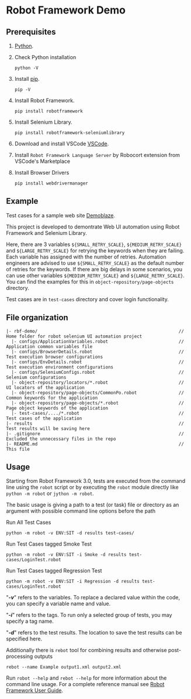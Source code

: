 # Robot Framework Demo


## Prerequisites
1. [Python](https://www.python.org/downloads/ "Python").
2. Check Python installation

    `python -V`

3. Install [pip](https://pip.pypa.io/ "pip").

    `pip -V`

4. Install Robot Framework.

    `pip install robotframework`
    
5. Install Selenium Library.

    `pip install robotframework-seleniumlibrary`
    
6. Download and install VSCode [VSCode](https://code.visualstudio.com/docs/?dv=osx "VSCode").
7. Install `Robot Framework Language Server` by Robocort extension from VSCode's Marketplace
8. Install Browser Drivers 

    `pip install webdrivermanager`

## Example
Test cases for a sample web site [Demoblaze](https://testautomationpro.com/aut/).

This project is developed to demontrate Web UI automation using Robot Framework and Selenium Library.

Here, there are 3 variables `${SMALL_RETRY_SCALE}`, `${MEDIUM_RETRY_SCALE}` and `${LARGE_RETRY_SCALE}` for retrying the keywords when they are failing. Each variable has assigned with the number of retries. Automation engineers are advised to use `${SMALL_RETRY_SCALE}` as the default number of retries for the keywords. If there are big delays in some scenarios, you can use other variables `${MEDIUM_RETRY_SCALE}` and `${LARGE_RETRY_SCALE}`. You can find the examples for this in `object-repository/page-objects` directory.

Test cases are in `test-cases` directory and cover login functionality.

## File organization
```
|- rbf-demo/                                                      // Home folder for robot selenium UI automation project
  |- configs/ApplicationVariables.robot                           // Application common variables file
  |- configs/BrowserDetails.robot                                 // Test execution browser configurations
  |- configs/EnvDetails.robot                                     // Test execution environment configurations
  |- configs/SeleniumConfigs.robot                                // Selenium configurations
  |- object-repository/locators/*.robot                           // UI locators of the application
  |- object-repository/page-objects/CommonPo.robot                // Common keywords for the application
  |- object-repository/page-objects/*.robot                       // Page object keywords of the application
  |- test-cases/..../*.robot                                      // Test cases of the application
|- results                                                        // Test results will be saving here
|- .gitignore                                                     // Excluded the unnecessary files in the repo
|- README.md                                                      // This file
```

## Usage
Starting from Robot Framework 3.0, tests are executed from the command line
using the ``robot`` script or by executing the ``robot`` module directly
like ``python -m robot`` or ``jython -m robot``.

The basic usage is giving a path to a test (or task) file or directory as an
argument with possible command line options before the path

Run All Test Cases
```
python -m robot -v ENV:SIT -d results test-cases/
```
Run Test Cases tagged Smoke Test
```
python -m robot -v ENV:SIT -i Smoke -d results test-cases/LoginTest.robot
```
Run Test Cases tagged Regression Test
```
python -m robot -v ENV:SIT -i Regression -d results test-cases/LoginTest.robot
```



"***-v***" refers to the variables. To replace a declared value within the code, you can specify a variable name and value.

"***-i***" refers to the tags. To run only a selected group of tests, you may specify a tag name.

"***-d***" refers to the test results. The location to save the test results can be specified here.

Additionally there is ``rebot`` tool for combining results and otherwise
post-processing outputs

    rebot --name Example output1.xml output2.xml

Run ``robot --help`` and ``rebot --help`` for more information about the command
line usage. For a complete reference manual see [Robot Framework User Guide](https://robotframework.org/robotframework/latest/RobotFrameworkUserGuide.html "Robot Framework User Guide").
